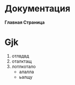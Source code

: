 # Документация 
**Главная Страница**
# Gjk

1. отлвдвд
2. оталктащ
3. лотлкотало
   - алалла
   - ьалщу
  
